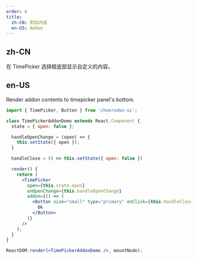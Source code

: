 ```yaml
---
order: 6
title:
  zh-CN: 附加内容
  en-US: Addon
---
```


## zh-CN

在 TimePicker 选择框底部显示自定义的内容。

## en-US

Render addon contents to timepicker panel's bottom.

````jsx
import { TimePicker, Button } from 'choerodon-ui';

class TimePickerAddonDemo extends React.Component {
  state = { open: false };

  handleOpenChange = (open) => {
    this.setState({ open });
  }

  handleClose = () => this.setState({ open: false })

  render() {
    return (
      <TimePicker
        open={this.state.open}
        onOpenChange={this.handleOpenChange}
        addon={() => (
          <Button size="small" type="primary" onClick={this.handleClose}>
            Ok
          </Button>
        )}
      />
    );
  }
}

ReactDOM.render(<TimePickerAddonDemo />, mountNode);
````
